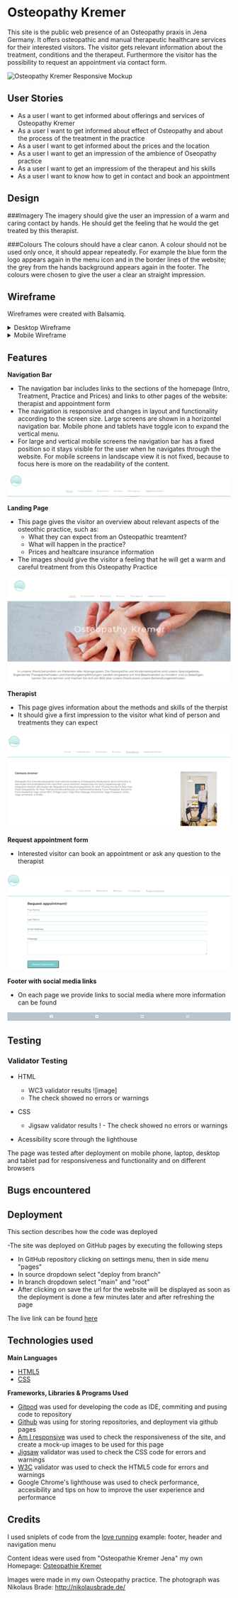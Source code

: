 # Osteopathy Kremer 

This site is the public web presence of an Osteopathy praxis in Jena Germany. It offers osteopathic and manual therapeutic healthcare services for their interested visitors. The visitor gets relevant information about the treatment, conditions and the therapeut. 
Furthermore the visitor has the possibility to request an appointment via contact form.  

![Osteopathy Kremer Responsive Mockup](https://clekremer.github.io/portfolio1_osteopathyKremer/)


## User Stories
- As a user I want to get informed about offerings and services of Osteopathy Kremer 
- As a user I want to get informed about effect of Osteopathy and about the process of the treatment in the practice 
- As a user I want to get informed about the prices and the location 
- As a user I want to get an impression of the ambience of Oseopathy practice
- As a user I want to get an impressiom of the therapeut and his skills
- As a user I want to know how to get in contact and book an appointment 

## Design

###Imagery
The imagery should give the user an impression of a warm and caring contact by hands. He should get the feeling that he would the get treated by this therapist.

###Colours
The colours should have a clear canon. A colour should not be used only once, it should appear repeatedly. For example the blue form the logo appears again in the menu icon and in the border lines of the website; the grey from the hands background appears again in the footer. The colours were chosen to give the user a clear an straight impression. 

## Wireframe

Wireframes were created with Balsamiq.

<details>

<summary>Desktop Wireframe</summary>

![Desktop Wireframe](docs/wireframes/desktopwireframe_osteopathy.png)
</details>

<details>
<summary>Mobile Wireframe</summary>

![Mobile Wireframe](docs/wireframes/mobilewireframe_osteopathy.png)
</details>


## Features

__Navigation Bar__

- The navigation bar includes links to the sections of the homepage (Intro, Treatment, Practice and Prices) and links to other pages of the website: therapist and appointment form 
- The navigation is responsive and changes in layout and functionality according to the screen size. Large screens are shown in a horizontel navigation bar. Mobile phone and tablets have toggle icon to expand the vertical menu. 
- For large and vertical mobile screens the navigation bar has a fixed position so it stays visible for the user when he navigates through the website. For mobile screens in landscape view it is not fixed, because to focus here is more on the readability of the content.



![Nav Bar](docs/readme_images/NavBar.PNG)


__Landing Page__
  - This page gives the visitor an overview about relevant aspects of the osteothic practice, such as:
    - What they can expect from an Osteopathic treamtent?
    - What will happen in the practice?
    - Prices and healtcare insurance information
  - The images should give the visitor a feeling that he will get a warm and careful treatment from this Osteopathy Practice

![Landing Page](docs/readme_images/landingpage.PNG)


__Therapist__

  - This page gives information about the methods and skills of the therpist 
  - It should give a first impression to the visitor what kind of person and treatments they can expect

![Therapist Page](docs/readme_images/therapist.PNG) 



__Request appointment form__
  - Interested visitor can book an appointment or ask any question to the therapist

![Appointment Form](docs/readme_images/appointment.PNG)

__Footer with social media links__
 
 - On each page we provide links to social media where more information can be found
 
 ![Footer](docs/readme_images/footer.PNG)

## Testing

### Validator Testing

- HTML
    - WC3 validator results
     ![image]
    - The check showed no errors or warnings

- CSS
    - Jigsaw validator results
!    - The check showed no errors or warnings
    
 - Acessibility score through the lighthouse

The page was tested after deployment on mobile phone, laptop, desktop and tablet pad for responsiveness and functionality and on different browsers


## Bugs encountered



## Deployment

This section describes how the code was deployed

-The site was deployed on GitHub pages by executing the following steps
  - In GitHub repository clicking on settings menu, then in side menu "pages"
  - In source dropdown select "deploy from branch"
  - In branch dropdown select "main" and "root"
  - After clicking on save the url for the website will be displayed as soon as the deployment is done a few minutes later and after refreshing the page

  The live link can be found [here](https://clekremer.github.io/portfolio1_osteopathyKremer/index.html)
  
## Technologies used
__Main Languages__

-  [HTML5](https://en.wikipedia.org/wiki/HTML5)
-  [CSS](https://en.wikipedia.org/wiki/CSS)

__Frameworks, Libraries & Programs Used__
- [Gitpod](https://www.gitpod.io/) was used for developing the code as IDE, commiting and pusing code to repository
- [Github](https://github.com/) was using for storing repositories, and deployment via github pages
- [Am I responsive](http://ami.responsivedesign.is/) was used to check the responsiveness of the site, and create a mock-up images to be used for this page
- [Jigsaw](https://jigsaw.w3.org/css-validator/) validator was used to check the CSS code for errors and warnings
- [W3C](https://validator.w3.org/) validator was used to check the HTML5 code for errors and warnings
- Google Chrome's lighthouse was used to check performance, accesibility and tips on how to improve the user experience and performance


## Credits 

I used sniplets of code from the [love running](https://code-institute-org.github.io/love-running-2.0/index.html) example: footer, header and navigation menu 

Content ideas were used from "Osteopathie Kremer Jena" my own Homepage: [Osteopathie Kremer](https://www.osteopathie-jena.net/)

Images were made in my own Osteopathy practice. The photograph was Nikolaus Brade: http://nikolausbrade.de/